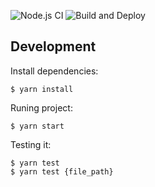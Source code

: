![Node.js CI](https://github.com/mateus/journey/workflows/Node.js%20CI/badge.svg)
![Build and Deploy](https://github.com/mateus/journey/workflows/Build%20and%20Deploy/badge.svg)

## Development

Install dependencies:

```
$ yarn install
```

Runing project:

```
$ yarn start
```

Testing it:

```
$ yarn test
$ yarn test {file_path}
```
